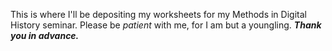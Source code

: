 This is where I'll be depositing my worksheets for my Methods in Digital History seminar. Please be *patient* with me, for I am but a youngling. ***Thank you in advance.***
